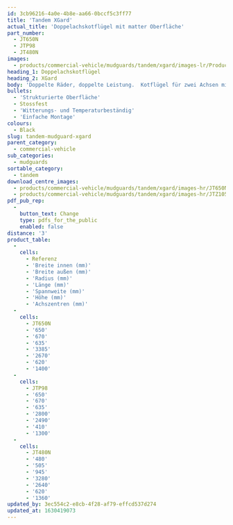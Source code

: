 ```yaml
---
id: 3cb96216-4a0e-4b8e-aa66-0bccf5c3ff77
title: 'Tandem XGard'
actual_title: 'Doppelachskotflügel mit matter Oberfläche'
part_number:
  - JT650N
  - JTP98
  - JT480N
images:
  - products/commercial-vehicle/mudguards/tandem/xgard/images-lr/Product_Image_776x776_(518x518_focus_area)-JT650N_01.jpg
heading_1: Doppelachskotflügel
heading_2: XGard
body: 'Doppelte Räder, doppelte Leistung.  Kotflügel für zwei Achsen mit eine matte Oberfläche.'
bullets:
  - 'Strukturierte Oberfläche'
  - Stossfest
  - 'Witterungs- und Temperaturbeständig'
  - 'Einfache Montage'
colours:
  - Black
slug: tandem-mudguard-xgard
parent_category:
  - commercial-vehicle
sub_categories:
  - mudguards
sortable_category:
  - tandem
download_centre_images:
  - products/commercial-vehicle/mudguards/tandem/xgard/images-hr/JT650N_01.jpg
  - products/commercial-vehicle/mudguards/tandem/xgard/images-hr/JTZ105_01.jpg
pdf_pub_rep:
  -
    button_text: Change
    type: pdfs_for_the_public
    enabled: false
distance: '3'
product_table:
  -
    cells:
      - Referenz
      - 'Breite innen (mm)'
      - 'Breite außen (mm)'
      - 'Radius (mm)'
      - 'Länge (mm)'
      - 'Spannweite (mm)'
      - 'Höhe (mm)'
      - 'Achszentren (mm)'
  -
    cells:
      - JT650N
      - '650'
      - '670'
      - '635'
      - '3385'
      - '2670'
      - '620'
      - '1400'
  -
    cells:
      - JTP98
      - '650'
      - '670'
      - '635'
      - '2800'
      - '2490'
      - '410'
      - '1300'
  -
    cells:
      - JT480N
      - '480'
      - '505'
      - '945'
      - '3280'
      - '2640'
      - '620'
      - '1360'
updated_by: 3ec554c2-e8cb-4f28-af79-effcd537d274
updated_at: 1630419073
---
```

